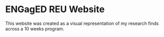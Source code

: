  # ENGagED REU Website

This website was created as a visual representation of my research finds across a 10 weeks program.

